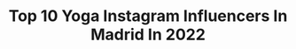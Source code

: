 ---
title: Top 10 Yoga Instagram Influencers In Madrid In 2022
description: >-
  Find top yoga Instagram influencers in Madrid in 2022. Most popular hashtags: #yoga #madrid #yogapractice #yogaonline.
platform: Instagram
hits: 37
text_top: Analyze the most popular Instagram influencers on inBeat.
text_bottom: Our platform aggregates 37 Instagram influencers like this in Madrid, Spain for you to connect with.
profiles:
  - username: "redyogini"
    fullname: >-
      Ina
    bio: >-
      🐝YOGA • VIAJES • BUENAS VIBRAS 🇪🇸Embajadora oficial @wanderlust__spain 🧘🏼‍♀️Profesora de vinyasa 200hrs ❤️ @thibaut_gst 👇🏻CLASES DE YOGA EN MADRID
    location: "Spain"
    followers: 16450
    engagement: 442
    commentsToLikes: 0.034533
    id: ck5znrfipp0kl0i1432dlkqfl
    verified: false
    hashtags: "#asana, #madrid, #oysho, #treatyouwithkindness"
  - username: "almudena_yogalife"
    fullname: >-
      Almudena
    bio: >-
      🙏 Yoga teacher @Madrid ✨Yoga (for)Life✨ ♾ Ashtanga Yoga ♾ #ashtangayogaparatodos
    location: "Spain"
    followers: 25847
    engagement: 191
    commentsToLikes: 0.047714
    id: ck13b6rzutyhz0i19zd9xc52d
    verified: false
    hashtags: "#namaste, #yogaparati, #ashtangalove, #letsdothis"
  - username: "kaitlynpatrizia"
    fullname: >-
      Kaitlyn Patrizia
    bio: >-
      🦎👣🐢 Práctica conmigo online 👇 Aerialist Movement Educator Ashtanga Yoga 🔜 Active Flexi Course . 📩 kaitlynpatrizia@gmail.com 📍BCN
    location: "Spain"
    followers: 28829
    engagement: 109
    commentsToLikes: 0.070277
    id: ck136klx26ysm0i19b7brmqcl
    verified: false
    hashtags: "#ashtangavinyasayoga, #shambhalatribe, #cursosonline, #talcomrajaplatja"
  - username: "laura_lakshmi_yoga"
    fullname: >-
      Laura Lakshmi Yoga & Retreats
    bio: >-
      Formaciones y Retiros de yoga
    location: "Spain"
    followers: 38743
    engagement: 224
    commentsToLikes: 0.037528
    id: ck13bfdowv5tk0i197g9qx43p
    verified: false
    hashtags: "#retiroyoga, #yogaespa, #spirituality, #yogacurso"
  - username: "patricia_calas"
    fullname: >-
      ☾ 𝗣𝗔𝗧𝗥𝗜𝗖𝗜𝗔 𝗖𝗔𝗟𝗔𝗦
    bio: >-
      𝘆𝗼𝗴𝗮 𝘁𝗲𝗮𝗰𝗵𝗲𝗿 ఌ 𝗲𝗹 𝗺𝗮𝗿 & 𝘀𝘂𝗻𝘀𝗲𝘁 𝗹𝗼𝘃𝗲𝗿 ⋒ 𝗩𝗜𝗡𝗬𝗔𝗦𝗔 𝗙𝗟𝗢𝗪 ⋒ 𝗥𝗢𝗖𝗞𝗘𝗧 ○ ☥ 𝒷𝓇𝑒𝒶𝓉𝒽𝒾𝓃𝑔 ☼ 𝒾𝓃𝓈𝓅𝒾𝓇𝒾𝓃𝑔 𝓁𝒾𝑔𝒽𝓉 ➴ 𝗰𝗹𝗮𝘀𝗲𝘀 𝗼𝗻𝗹𝗶𝗻𝗲 𝗲𝗻 𝗱𝗶𝗿𝗲𝗰𝘁𝗼 ༗ 𝗽𝗿𝗮𝗰𝘁𝗶𝗰𝗲 𝘄𝗶𝘁𝗵 𝗺𝗲
    location: "Spain"
    followers: 51302
    engagement: 144
    commentsToLikes: 0.031206
    id: ck5pzsbfo2i990i11dgzewxux
    verified: false
    hashtags: "#rocketyoga, #yoga, #yogalove, #yogaonline"
  - username: "danaerial_"
    fullname: >-
      Daniel Sotillo
    bio: >-
      📍En el aire Artista multidisciplinario _____________ Pole Dance Equilibrios Contorsión Artes aéreas _____________ Reservas 📩
    location: "Spain"
    followers: 6355
    engagement: 549
    commentsToLikes: 0.079612
    id: ck5c0515tsgor0i11daos501h
    verified: false
    hashtags: "#aerialnation, #yoga, #training, #madrid"
  - username: "woman_word"
    fullname: >-
      Rocío Pastor Eugenio
    bio: >-
      #WOMANWORD ❤️www.womanword.com 📩booking@womanword.com 📺YOUTUBE: WOMANWORD 🧭Writer & journalist 💜Travel & eat 🙏🏻#sup #yoga teacher 🌍Madrid
    location: "Spain"
    followers: 54768
    engagement: 210
    commentsToLikes: 0.068653
    id: ck5bxt1q3od210i11ws22clte
    verified: false
    hashtags: "#spanishwriter, #realbody, #realwomen, #nuevanormalidad"
  - username: "leonestefan"
    fullname: >-
      Estefan Vega Leon
    bio: >-
      Maestro en artes escénicas, Bailarin y Actor. 🇨🇴 🇪🇸 💪🏽Personal Trainer! 🕺Me bailo la vida y la vida me baila! 📍Madrid-Spain. 🧘‍♂️PILATES - YOGA
    location: "Spain"
    followers: 3256
    engagement: 898
    commentsToLikes: 0.066005
    id: ck5q2n5cygu5a0i11ez4ta3ff
    verified: false
    hashtags: "#culture, #develope, #2020, #fitnesslifestyle"
  - username: "mindandtangle"
    fullname: >-
      Alicia G. Rey #CZT
    bio: >-
      Clases de Zentangle todos los días a las 17:30 en directo 🧘‍♀️ Meditación Creativa ( CZT 18) ☘️ Blog de Zentangle ⏬
    location: "Spain"
    followers: 30341
    engagement: 469
    commentsToLikes: 0.070443
    id: ck9hb28w4f2o00j78hts9yr5j
    verified: false
    hashtags: "#yogamental, #czt, #aliciagutierrezrey, #coachingcreativo"
  - username: "jesuslobo_"
    fullname: >-
      Lobo
    bio: >-
      🧘🏼‍♂️Estudiante de Hatha Yoga 📺 Concursante en @famaabailarcero 📲 jesuslobosix@gmail.com
    location: "Spain"
    followers: 14699
    engagement: 516
    commentsToLikes: 0.077191
    id: ck5q2nur1gxem0i11eeoch4iv
    verified: false
    hashtags: "#choreo, #dancer, #choreography, #dance"
---